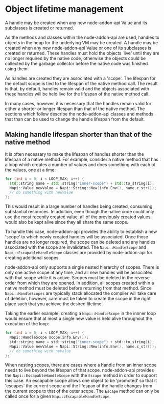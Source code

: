 # Object lifetime management

A handle may be created when any new node-addon-api Value and
its subclasses is created or returned.

As the methods and classes within the node-addon-api are used,
handles to objects in the heap for the underlying
VM may be created. A handle may be created when any new
node-addon-api Value or one of its subclasses is created or returned.
These handles must hold the objects 'live' until they are no
longer required by the native code, otherwise the objects could be
collected by the garbage collector before the native code was
finished using them.

As handles are created they are associated with a
'scope'. The lifespan for the default scope is tied to the lifespan
of the native method call. The result is that, by default, handles
remain valid and the objects associated with these handles will be
held live for the lifespan of the native method call.

In many cases, however, it is necessary that the handles remain valid for
either a shorter or longer lifespan than that of the native method.
The sections which follow describe the node-addon-api classes and
methods that than can be used to change the handle lifespan from
the default.

## Making handle lifespan shorter than that of the native method

It is often necessary to make the lifespan of handles shorter than
the lifespan of a native method. For example, consider a native method
that has a loop which creates a number of values and does something
with each of the values, one at a time:

```C++
for (int i = 0; i < LOOP_MAX; i++) {
  std::string name = std::string("inner-scope") + std::to_string(i);
  Napi::Value newValue = Napi::String::New(info.Env(), name.c_str());
  // do something with newValue
};
```

This would result in a large number of handles being created, consuming
substantial resources. In addition, even though the native code could only
use the most recently created value, all of the previously created
values would also be kept alive since they all share the same scope.

To handle this case, node-addon-api provides the ability to establish
a new 'scope' to which newly created handles will be associated. Once those
handles are no longer required, the scope can be deleted and any handles
associated with the scope are invalidated. The `Napi::HandleScope`
and `Napi::EscapableHandleScope` classes are provided by node-addon-api for
creating additional scopes.

node-addon-api only supports a single nested hierarchy of scopes. There is
only one active scope at any time, and all new handles will be associated
with that scope while it is active. Scopes must be deleted in the reverse
order from which they are opened. In addition, all scopes created within
a native method must be deleted before returning from that method. Since
`Napi::HandleScopes` are typically stack allocated the compiler will take care of
deletion, however, care must be taken to create the scope in the right
place such that you achieve the desired lifetime.

Taking the earlier example, creating a `Napi::HandleScope` in the innner loop
would ensure that at most a single new value is held alive throughout the
execution of the loop:

```C
for (int i = 0; i < LOOP_MAX; i++) {
  Napi::HandleScope scope(info.Env());
  std::string name = std::string("inner-scope") + std::to_string(i);
  Napi::Value newValue = Napi::String::New(info.Env(), name.c_str());
  // do something with neValue
};
```

When nesting scopes, there are cases where a handle from an
inner scope needs to live beyond the lifespan of that scope. node-addon-api
provides the `Napi::EscapableHandleScope` with the `Escape` method
in order to support this case. An escapable scope
allows one object to be 'promoted' so that it 'escapes' the
current scope and the lifespan of the handle changes from the current
scope to that of the outer scope. The `Escape` method can only be called
once for a given `Napi::EscapableHandleScope`.
